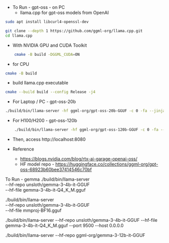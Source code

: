 
- To Run - gpt-oss - on PC
    - llama.cpp for gpt-oss models from OpenAI


```bash
sudo apt install libcurl4-openssl-dev

git clone --depth 1 https://github.com/ggml-org/llama.cpp.git
cd llama.cpp


```
- With NVIDIA GPU and CUDA Toolkit
```bash     
    cmake -B build -DGGML_CUDA=ON
```    
- for CPU 
```bash
cmake -B build
```

-  build llama.cpp executable
```bash 
cmake --build build --config Release -j4
```

- For Laptop / PC -  gpt-oss-20b
```bash
./build/bin/llama-server -hf ggml-org/gpt-oss-20b-GGUF -c 0 -fa --jinja --reasoning-format none --port 9500
```

- For H100/H200 - gpt-oss-120b
```bash
    ./build/bin/llama-server -hf ggml-org/gpt-oss-120b-GGUF -c 0 -fa --jinja --reasoning-format none --port 9500
```

- Then, access http://localhost:8080


- Reference 
  - https://blogs.nvidia.com/blog/rtx-ai-garage-openai-oss/
  - HF model repo - https://huggingface.co/collections/ggml-org/gpt-oss-68923b60bee37414546c70bf



To Run - gemma
 ./build/bin/llama-server \
    --hf-repo unsloth/gemma-3-4b-it-GGUF \
    --hf-file gemma-3-4b-it-Q4_K_M.gguf

./build/bin/llama-server \
    --hf-repo unsloth/gemma-3-4b-it-GGUF \
    --hf-file mmproj-BF16.gguf


./build/bin/llama-server     --hf-repo unsloth/gemma-3-4b-it-GGUF     --hf-file gemma-3-4b-it-Q4_K_M.gguf --port 9500 --host 0.0.0.0

./build/bin/llama-server     --hf-repo ggml-org/gemma-3-12b-it-GGUF


